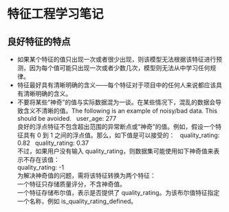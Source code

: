 # 特征工程学习笔记
## 良好特征的特点
* 如果某个特征的值只出现一次或者很少出现，则该模型无法根据该特征进行预测，因为每个值可能只出现一次或者少数几次，模型则无法从中学习任何规律。
* 特征最好具有清晰明确的含义——每个特征对于项目中的任何人来说都应该具有清晰明确的含义。
* 不要将某些“神奇”的值与实际数据混为一谈。在某些情况下，混乱的数据会导致含义不清晰的值。The following is an example of noisy/bad data. This should be avoided.  
                user_age: 277  
良好的浮点特征不包含超出范围的异常断点或“神奇”的值。例如，假设一个特征具有 0 到 1 之间的浮点值。那么，如下值是可以接受的：  
                quality_rating: 0.82  
                quality_rating: 0.37  
不过，如果用户没有输入 quality_rating，则数据集可能使用如下神奇值来表示不存在该值：  
                quality_rating: -1  
为解决神奇值的问题，需将该特征转换为两个特征：  
一个特征只存储质量评分，不含神奇值。  
一个特征存储布尔值，表示是否提供了 quality_rating。为该布尔值特征指定一个名称，例如 is_quality_rating_defined。
